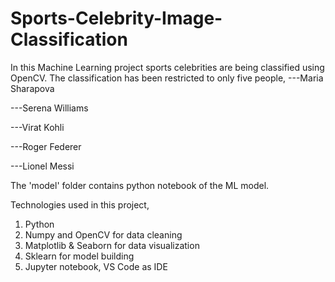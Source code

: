 # Sports-Celebrity-Image-Classification

In this Machine Learning project sports celebrities are being classified using OpenCV. The classification has been restricted to only five people,
---Maria Sharapova

---Serena Williams

---Virat Kohli

---Roger Federer

---Lionel Messi

The 'model' folder contains python notebook of the ML model.

Technologies used in this project,
1. Python
2. Numpy and OpenCV for data cleaning
3. Matplotlib & Seaborn for data visualization
4. Sklearn for model building
5. Jupyter notebook, VS Code as IDE
